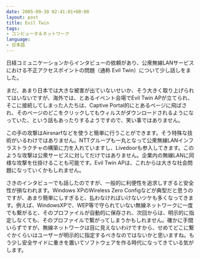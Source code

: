 ```yaml
---
date: 2005-09-30 02:41:01+00:00
layout: post
title: Evil Twin
tags:
- コンピュータ＆ネットワーク
language:
- 日本語
---
```


日経コミュニケーションからインタビューの依頼があり、公衆無線LANサービスにおける不正アクセスポイントの問題（通称 Evil Twin）について少し話しをました。

まだ、あまり日本では大きな被害が出ていないせいか、そう大きく取り上げられてはいないですが、海外では、とあるイベント会場でEvil Twin APが立てられ、そこに接続してしまった人たちは、Captive Portal的にとあるページに飛ばされ、そのページのどこをクリックしてもウィルスがダウンロードされるようになっていた、という話もあったりするようですので、笑い事ではありません。

この手の攻撃はAirsnarfなどを使うと簡単に行うことができます。そう特殊な技術がいるわけではありません。NTTグループも一丸となって公衆無線LANインフラストラクチャの構築に力を入れていますし、Livedoorも参入してきます。このような攻撃は公衆サービスに対してだけではありません。企業内の無線LANに同様な攻撃を仕掛けることも可能です。Evil Twin APは、これからは大きな社会問題になっていくかもしれません。

さきのインタビューでも話したのですが、一般的に利便性を追求しすぎると安全性が損なわれます。Windows XPのWireless Zero Configなどが典型だと思うのですが、あまり簡単にしすぎると、払わなければいけないツケも多くなってきます。例えば、WindowsXPで、WEP等で守られていない無線ネットワークに一度でも繋がると、そのプロファイルが自動的に保存され、次回からは、明示的に指定しなくても、そのプロファイルで繋がってしまうかもしれません。確かに手間いらずですが、無線ネットワークは目に見えないわけですから、せめてどこに繋ぐかくらいはユーザーが明示的に指定するべきなのではないかと思いますね。もう少し安全サイドに重きを置いてソフトウェアを作る時代になってきている気がします。
